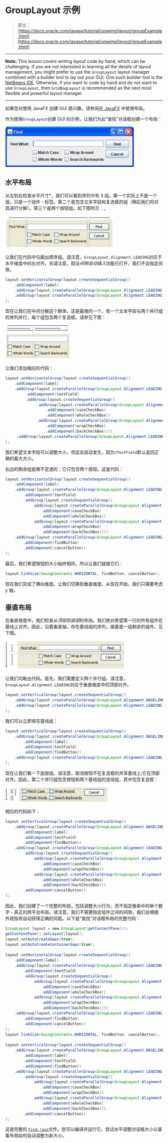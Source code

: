 # GroupLayout 示例

> 原文： [https://docs.oracle.com/javase/tutorial/uiswing/layout/groupExample.html](https://docs.oracle.com/javase/tutorial/uiswing/layout/groupExample.html)

* * *

**Note:** This lesson covers writing layout code by hand, which can be challenging. If you are not interested in learning all the details of layout management, you might prefer to use the `GroupLayout` layout manager combined with a builder tool to lay out your GUI. One such builder tool is the [NetBeans IDE](../learn/index.html). Otherwise, if you want to code by hand and do not want to use `GroupLayout`, then `GridBagLayout` is recommended as the next most flexible and powerful layout manager.

* * *

如果您对使用 JavaFX 创建 GUI 感兴趣，请参阅[在 JavaFX](https://docs.oracle.com/javase/8/javafx/layout-tutorial/index.html) 中使用布局。

作为使用`GroupLayout`创建 GUI 的示例，让我们为此“查找”对话框创建一个布局：

![Find.](img/00f007d7ae784f49a507eb570bb0bc37.jpg)

## 水平布局

从左到右检查水平尺寸*，我们可以看到序列中有 3 组。第一个实际上不是一个组，只是一个组件 - 标签。第二个是包含文本字段和复选框的组（稍后我们将对其进行分解）。第三个是两个按钮组。如下图所示：_

![Find.](img/bb4a562cba9ef353b60c093504ad7b84.jpg)

让我们在代码中勾画出顺序组。请注意，`GroupLayout.Alignment.LEADING`对应于水平维度中的左对齐。另请注意，假设*间隙自动插入*功能已打开，我们不会指定间隙。

```java
layout.setHorizontalGroup(layout.createSequentialGroup()
    .addComponent(label)
    .addGroup(layout.createParallelGroup(GroupLayout.Alignment.LEADING))
    .addGroup(layout.createParallelGroup(GroupLayout.Alignment.LEADING))
);

```

现在让我们在中间分解这个群体。这是最难的一个。有一个文本字段与两个并行组的序列并行，每个组包含两个复选框。请参见下图：

![Find_a2.](img/f3ec7f8a1c9c51fc56b503086605506c.jpg)

让我们添加相应的代码：

```java
layout.setHorizontalGroup(layout.createSequentialGroup()
    .addComponent(label)
    .addGroup(layout.createParallelGroup(GroupLayout.Alignment.LEADING)
         .addComponent(textField)
         .addGroup(layout.createSequentialGroup()
              .addGroup(layout.createParallelGroup(GroupLayout.Alignment.LEADING)
                  .addComponent(caseCheckBox)
                  .addComponent(wholeCheckBox))
              .addGroup(layout.createParallelGroup(GroupLayout.Alignment.LEADING)
                  .addComponent(wrapCheckBox)
                  .addComponent(backCheckBox))))
     .addGroup(layout.createParallelGroup(GroupLayout.Alignment.LEADING))
);

```

我们希望文本字段可以调整大小，但这会自动发生，因为`JTextField`默认返回正确的最大大小。

右边的剩余组是微不足道的：它只包含两个按钮。这是代码：

```java
layout.setHorizontalGroup(layout.createSequentialGroup()
    .addComponent(label)
    .addGroup(layout.createParallelGroup(GroupLayout.Alignment.LEADING)
        .addComponent(textField)
        .addGroup(layout.createSequentialGroup()
            .addGroup(layout.createParallelGroup(GroupLayout.Alignment.LEADING)
                .addComponent(caseCheckBox)
                .addComponent(wholeCheckBox))
            .addGroup(layout.createParallelGroup(GroupLayout.Alignment.LEADING)
                .addComponent(wrapCheckBox)
                .addComponent(backCheckBox))))
    .addGroup(layout.createParallelGroup(GroupLayout.Alignment.LEADING)
        .addComponent(findButton)
        .addComponent(cancelButton))
);

```

最后，我们希望按钮的大小始终相同，所以让我们链接它们：

```java
layout.linkSize(SwingConstants.HORIZONTAL, findButton, cancelButton);

```

现在我们完成了横向维度。让我们切换到垂直维度。从现在开始，我们只需要考虑 y 轴。

## 垂直布局

在垂直维度中，我们检查从*顶部到底部*的布局。我们绝对希望第一行的所有组件在基线上对齐。因此，沿着垂直轴，存在基线组的序列，接着是一组剩余的组件。见下图。

![Find_a3.](img/53c62326103c56242745a4bf474b2a0f.jpg)

让我们勾勒出代码。首先，我们需要定义两个并行组。请注意，`GroupLayout.Alignment.LEADING`对应于垂直维度中的顶部对齐。

```java
layout.setVerticalGroup(layout.createSequentialGroup()
    .addGroup(layout.createParallelGroup(GroupLayout.Alignment.BASELINE))
    .addGroup(layout.createParallelGroup(GroupLayout.Alignment.LEADING))
);

```

我们可以立即填写基线组：

```java
layout.setVerticalGroup(layout.createSequentialGroup()
    .addGroup(layout.createParallelGroup(GroupLayout.Alignment.BASELINE)
        .addComponent(label)
        .addComponent(textField)
        .addComponent(findButton))
    .addGroup(layout.createParallelGroup(GroupLayout.Alignment.LEADING))
);

```

现在让我们看一下底层组。请注意，取消按钮不在复选框的共享基线上;它在顶部对齐。因此，第二个并行组包含按钮和两个基线组的连续组，其中包含复选框：

![Find_a4.](img/3b9b7a65c2421e386fbabe35abb49da7.jpg)

相应的代码如下：

```java
layout.setVerticalGroup(layout.createSequentialGroup()
    .addGroup(layout.createParallelGroup(GroupLayout.Alignment.BASELINE)
        .addComponent(label)
        .addComponent(textField)
        .addComponent(findButton))
    .addGroup(layout.createParallelGroup(GroupLayout.Alignment.LEADING)
        .addGroup(layout.createSequentialGroup()
            .addGroup(layout.createParallelGroup(GroupLayout.Alignment.BASELINE)
                .addComponent(caseCheckBox)
                .addComponent(wrapCheckBox))
            .addGroup(layout.createParallelGroup(GroupLayout.Alignment.BASELINE)
                .addComponent(wholeCheckBox)
                .addComponent(backCheckBox)))
        .addComponent(cancelButton))
);

```

因此，我们创建了一个完整的布局，包括调整大小行为，而不指定像素中的单个数字 - 真正的跨平台布局。请注意，我们不需要指定组件之间的间隙，我们会根据外观指导自动获得正确的间距。以下是“查找”对话框布局的完整代码：

```java
GroupLayout layout = new GroupLayout(getContentPane());
getContentPane().setLayout(layout);
layout.setAutoCreateGaps(true);
layout.setAutoCreateContainerGaps(true);

layout.setHorizontalGroup(layout.createSequentialGroup()
    .addComponent(label)
    .addGroup(layout.createParallelGroup(GroupLayout.Alignment.LEADING)
        .addComponent(textField)
        .addGroup(layout.createSequentialGroup()
            .addGroup(layout.createParallelGroup(GroupLayout.Alignment.LEADING)
                .addComponent(caseCheckBox)
                .addComponent(wholeCheckBox))
            .addGroup(layout.createParallelGroup(GroupLayout.Alignment.LEADING)
                .addComponent(wrapCheckBox)
                .addComponent(backCheckBox))))
    .addGroup(layout.createParallelGroup(GroupLayout.Alignment.LEADING)
        .addComponent(findButton)
        .addComponent(cancelButton))
);
layout.linkSize(SwingConstants.HORIZONTAL, findButton, cancelButton);

layout.setVerticalGroup(layout.createSequentialGroup()
    .addGroup(layout.createParallelGroup(GroupLayout.Alignment.BASELINE)
        .addComponent(label)
        .addComponent(textField)
        .addComponent(findButton))
    .addGroup(layout.createParallelGroup(GroupLayout.Alignment.LEADING)
        .addGroup(layout.createSequentialGroup()
            .addGroup(layout.createParallelGroup(GroupLayout.Alignment.BASELINE)
                .addComponent(caseCheckBox)
                .addComponent(wrapCheckBox))
            .addGroup(layout.createParallelGroup(GroupLayout.Alignment.BASELINE)
                .addComponent(wholeCheckBox)
                .addComponent(backCheckBox)))
        .addComponent(cancelButton))
);

```

这是完整的 [`Find.java`](../examples/layout/FindProject/src/layout/Find.java)文件。您可以编译并运行它。尝试水平调整对话框大小以查看布局如何自动调整为新大小。
